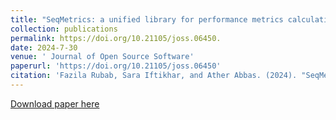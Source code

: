 ```yaml
---
title: "SeqMetrics: a unified library for performance metrics calculation in Python"
collection: publications
permalink: https://doi.org/10.21105/joss.06450.
date: 2024-7-30
venue: ' Journal of Open Source Software'
paperurl: 'https://doi.org/10.21105/joss.06450'
citation: 'Fazila Rubab, Sara Iftikhar, and Ather Abbas. (2024). "SeqMetrics: a unified library for performance metrics calculation in Python"; <i>Journal of  Open Source Software</i>. 1(1).'
---
```



[Download paper here](https://doi.org/10.21105/joss.06450)
